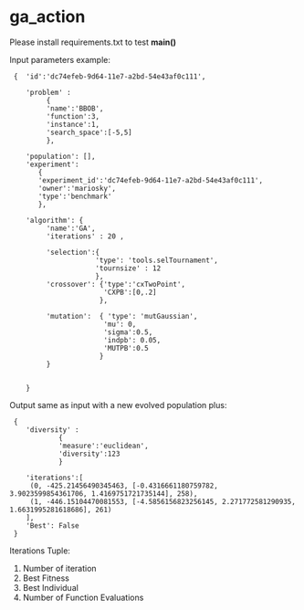 # ga_action

Please install requirements.txt to test __main()__ 


Input parameters example:

```
 {  'id':'dc74efeb-9d64-11e7-a2bd-54e43af0c111',

    'problem' :
         {
         'name':'BBOB',
         'function':3,
         'instance':1,
         'search_space':[-5,5]
         },

    'population': [],
    'experiment':
       {
       'experiment_id':'dc74efeb-9d64-11e7-a2bd-54e43af0c111',
       'owner':'mariosky',
       'type':'benchmark'
       },

    'algorithm': {
         'name':'GA',
         'iterations' : 20 ,

         'selection':{
                     'type': 'tools.selTournament',
                     'tournsize' : 12
                     },
         'crossover': {'type':'cxTwoPoint',
                       'CXPB':[0,.2]
                      },

         'mutation':  { 'type': 'mutGaussian',
                       'mu': 0,
                       'sigma':0.5,
                       'indpb': 0.05,
                       'MUTPB':0.5
                      }
         }


    }

```




Output same as input with a new evolved population plus:


```
 {
    'diversity' :
            {
            'measure':'euclidean',
            'diversity':123
            }

    'iterations':[
     (0, -425.21456490345463, [-0.4316661180759782, 3.9023599854361706, 1.4169751721735144], 258),
     (1, -446.15104470081553, [-4.5856156823256145, 2.271772581290935, 1.6631995281618686], 261)
    ],
    'Best': False
 }

```



Iterations Tuple:

1. Number of iteration
2. Best Fitness
3. Best Individual
4. Number of Function Evaluations


